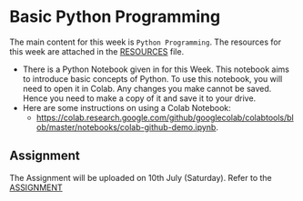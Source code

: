 # Basic Python Programming
The main content for this week is `Python Programming`. The resources for this week are attached in the [RESOURCES](RESOURCES.md) file. 

- There is a Python Notebook given in for this Week. This notebook aims to introduce basic concepts of Python. To use this notebook, you will need to open it in Colab. Any changes you make cannot be saved. Hence you need to make a copy of it and save it to your drive. 
- Here are some instructions on using a Colab Notebook:
    - https://colab.research.google.com/github/googlecolab/colabtools/blob/master/notebooks/colab-github-demo.ipynb.

## Assignment
The Assignment will be uploaded on 10th July (Saturday). Refer to the [ASSIGNMENT](ASSIGNMENT.md)